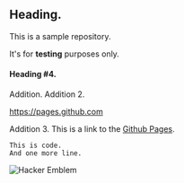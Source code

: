## Heading.
This is a sample repository.

It's for **testing** purposes only.

#### Heading #4.
Addition.
Addition 2.

https://pages.github.com

Addition 3.
This is a link to the [Github Pages](https://pages.github.com).

```
This is code.
And one more line.
```

![Hacker Emblem](https://upload.wikimedia.org/wikipedia/commons/9/96/Animated_glider_emblem.gif)
